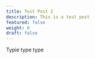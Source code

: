 ```yaml
---
title: Test Post 2
description: This is a test post
featured: false
weight: 0
draft: false
---
```

Typie type type
